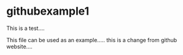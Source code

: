 # githubexample1
This is a test....

This file can be used as an example.....
this is a change from github website....
